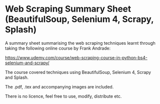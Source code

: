 # Web Scraping Summary Sheet (BeautifulSoup, Selenium 4, Scrapy, Splash) 

A summary sheet summarising the web scraping techniques learnt through taking the following online course by Frank Andrade:

https://www.udemy.com/course/web-scraping-course-in-python-bs4-selenium-and-scrapy/

The course covered techniques using BeautifulSoup, Selenium 4, Scrapy and Splash.

The .pdf, .tex and accompanying images are included.

There is no licence, feel free to use, modify, distribute etc.
